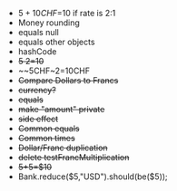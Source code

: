 - $5+10CHF=$10 if rate is 2:1
- Money rounding
- equals null
- equals other objects
- hashCode
- ~~$5~2=$10~~
- ~~5CHF~2=10CHF
- ~~Compare Dollars to Francs~~
- ~~currency?~~
- ~~equals~~
- ~~make "amount" private~~
- ~~side effect~~
-	~~Common equals~~
-	~~Common times~~
-	~~Dollar/Franc duplication~~
-	~~delete testFrancMultiplication~~
-	~~$5+$5=$10~~
-	Bank.reduce($5,"USD").should(be($5));
